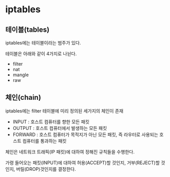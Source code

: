 # iptables

## 테이블(tables)

iptables에는 테이블이라는 범주가 있다.

테이블은 아래와 같이 4가지로 나뉜다.
- filter 
- nat 
- mangle 
- raw

## 체인(chain)

iptables에는 filter 테이블에 미리 정의된 세가지의 체인이 존재

- INPUT : 호스트 컴퓨터를 향한 모든 패킷
- OUTPUT : 호스트 컴퓨터에서 발생하는 모든 패킷
- FORWARD : 호스트 컴퓨터가 목적지가 아닌 모든 패킷, 즉 라우터로 사용되는 호스트 컴퓨터를 통과하는 패킷
  
체인은 네트워크 트래픽(IP 패킷)에 대하여 정해진 규칙들을 수행한다.

가령 들어오는 패킷(INPUT)에 대하여 허용(ACCEPT)할 것인지, 거부(REJECT)할 것인지, 버릴(DROP)것인지를 결정한다.
